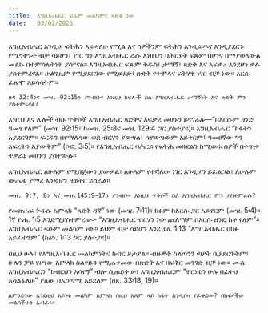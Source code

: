 ```yaml
---
title:  እግዚአብሔር ፍጹም መልካምና ጻድቅ ነው
date:   03/02/2026
---
```


እግዚአብሔር እንዲሁ ፍትሕን እወዳለሁ የሚል እና ሰዎችንም ፍትሕን እንዲወዱና እንዲያደርጉ የሚጎተጉት ብቻ ሳይሆን፣ ነገር ግን እግዚአብሔር ራሱ እነዚህን ባሕርያት ፍጹም በሆነና በማያወላውል መልኩ በተምሳሌትነት ያሳየናል። እግዚአብሔር ፍጹም ቅዱስ፣ ታማኝ፣ ጻድቅ እና አፍቃሪ እንደሆነ ቃሉ ያስተምረናል። ሁልጊዜም የሚያደርገው የሚወደድ፣ ጽድቅ የተሞላና ፍትሃዊ ነገር ብቻ ነው። እርሱ ፈጽሞ አይሳሳትም።

`ዘዳ 32:4ንና መዝ. 92:15ን ያንብቡ። እነዚህ ክፍሎች ስለ እግዚአብሔር ታማኝነት እና ጽድቅ ምን ያስተምሩናል?`

እነዚህ እና ሌሎች ብዙ ጥቅሶች እግዚአብሔር ጻድቅና አፍቃሪ መሆኑን ይናገራሉ—“በእርሱም ዘንድ ዓመፃ የለም” (መዝ. 92፡15፣ ከመዝ. 25፡8ና መዝ. 129፡4 ጋር ያስተያዩ)። እግዚአብሔር “ክፋትን አያደርግም። ፍርዱን በየማለዳው ወደ ብርሃን ያወጣል፣ ሳያወጣውም አይቀርም፤ ዓመፀኛው ግን እፍረትን አያውቅም” (ሶፎ. 3፡5)። የእግዚአብሔር ባሕርይ የፍትሕ መጓደልን ከሚወዱ ሰዎች በቀጥታ ተቃራኒ መሆኑን ያስተውሉ።

እግዚአብሔር ለሁሉም የሚበጀውን ያውቃል፣ ለሁሉም የተሻለው ነገር እንዲሆን ይፈልጋል፣ ለሁሉም ውጤቱ ያማረ እንዲሆን ዘወትር ይሰራል።

`መዝ. 9:7, 8ን እና መዝ.145:9–17ን ያንብቡ። እነዚህ ጥቅሶች ስለ እግዚአብሔር ምን ያስተምራሉ?`

የመጽሐፍ ቅዱሱ አምላክ “ጻድቅ ዳኛ” ነው (መዝ. 7፡11)፣ ክፉም ከእርሱ ጋር አይኖርም (መዝ. 5፡4)። 1ኛ ዮሐ. 1፡5 እንደሚያስተምረው፡- “እግዚአብሔር ብርሃን ነው ጨለማም በእርሱ ዘንድ ከቶ የለም”። እግዚአብሔር ፍፁም መልካም ነው። ይህም ብቻ ሳይሆን እንደ ያዕ. 1፡13 “እግዚአብሔር በክፉ አይፈተንም” (ከዕን. 1፡13 ጋር ያስተያዩ)።

በዚህ ሁሉ፣ የእግዚአብሔር መልካምነትና ክብር ይታያል። ብዙዎች ስልጣንን ጣዖት ቢያደርጉትም፣ ሁሉን ቻይ የሆነው አምላክ ስልጣኑን የሚጠቀመው በጽድቅ እና በፍቅር መንገድ ብቻ ነው። ሙሴ እግዚአብሔርን “ክብርህን አሳየኝ” ብሎ ሲጠይቀው፣ እግዚአብሔርም “ቸርነቴን ሁሉ በፊትህ አሳልፋለሁ” ያለው በአጋጣሚ አይደለም (ዘጸ. 33፡18, 19)።

`ለምንድነው እንደዚህ አይነቱ መልካም አምላክ በዚህ አለም ላይ ክፋት እንዲበዛ የፈቀደው? በክፍላችሁ መልሳችሁን አብራሩ።`